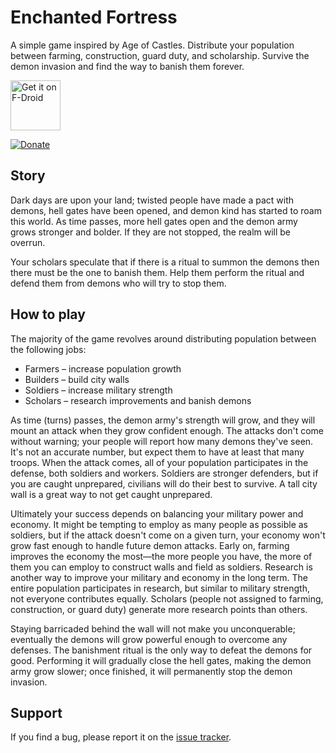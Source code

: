# Enchanted Fortress

A simple game inspired by Age of Castles. Distribute your population between farming, construction, guard duty, and scholarship. Survive the demon invasion and find the way to banish them forever.

<a href="https://f-droid.org/packages/hr.kravarscan.enchantedfortress/">
<img src="https://f-droid.org/badge/get-it-on.png" alt="Get it on F-Droid" height="80"/></a>

[![Donate](https://img.shields.io/badge/Donate-PayPal-green.svg)](https://www.paypal.me/IvanKravarscan/5)

## Story

Dark days are upon your land; twisted people have made a pact with demons, hell gates have been opened, and demon kind has started to roam this world. As time passes, more hell gates open and the demon army grows stronger and bolder. If they are not stopped, the realm will be overrun.

Your scholars speculate that if there is a ritual to summon the demons then there must be the one to banish them. Help them perform the ritual and defend them from demons who will try to stop them.

## How to play

The majority of the game revolves around distributing population between the following jobs:
* Farmers – increase population growth
* Builders – build city walls
* Soldiers – increase military strength
* Scholars – research improvements and banish demons

As time (turns) passes, the demon army's strength will grow, and they will mount an attack when they grow confident enough. The attacks don't come without warning; your people will report how many demons they've seen. It's not an accurate number, but expect them to have at least that many troops. When the attack comes, all of your population participates in the defense, both soldiers and workers. Soldiers are stronger defenders, but if you are caught unprepared, civilians will do their best to survive. A tall city wall is a great way to not get caught unprepared.

Ultimately your success depends on balancing your military power and economy. It might be tempting to employ as many people as possible as soldiers, but if the attack doesn't come on a given turn, your economy won't grow fast enough to handle future demon attacks. Early on, farming improves the economy the most—the more people you have, the more of them you can employ to construct walls and field as soldiers. Research is another way to improve your military and economy in the long term. The entire population participates in research, but similar to military strength, not everyone contributes equally. Scholars (people not assigned to farming, construction, or guard duty) generate more research points than others.

Staying barricaded behind the wall will not make you unconquerable; eventually the demons will grow powerful enough to overcome any defenses. The banishment ritual is the only way to defeat the demons for good. Performing it will gradually close the hell gates, making the demon army grow slower; once finished, it will permanently stop the demon invasion.

## Support

If you find a bug, please report it on the [issue tracker](https://github.com/subchannel13/EnchantedFortress/issues).
